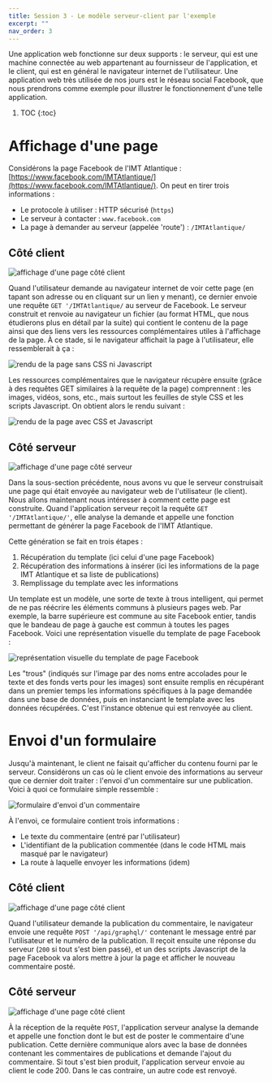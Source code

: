 ```yaml
---
title: Session 3 - Le modèle serveur-client par l'exemple
excerpt: ""
nav_order: 3
---
```



Une application web fonctionne sur deux supports : le serveur, qui est
une machine connectée au web appartenant au fournisseur de l'application,
et le client, qui est en général le navigateur internet de l'utilisateur.
Une application web très utilisée de nos jours est le réseau social
Facebook, que nous prendrons comme exemple pour illustrer le fonctionnement
d'une telle application.

1. TOC
{:toc}

# Affichage d'une page

Considérons la page Facebook de l'IMT Atlantique :
[https://www.facebook.com/IMTAtlantique/](https://www.facebook.com/IMTAtlantique/).
On peut en tirer trois informations :
* Le protocole à utiliser : HTTP sécurisé (`https`)
* Le serveur à contacter : `www.facebook.com`
* La page à demander au serveur (appelée 'route') : `/IMTAtlantique/`

## Côté client

![affichage d'une page côté client](/assets/img/session1/client_get.png)

Quand l'utilisateur demande au navigateur internet de voir cette page (en
tapant son adresse ou en cliquant sur un lien y menant), ce dernier envoie
une requête `GET '/IMTAtlantique/` au serveur de Facebook. Le serveur
construit et renvoie au navigateur un fichier (au format HTML, que nous
étudierons plus en détail par la suite) qui contient le contenu de la page
ainsi que des liens vers les ressources complémentaires utiles à l'affichage
de la page. À ce stade, si le navigateur affichait la page à l'utilisateur,
elle ressemblerait à ça :

![rendu de la page sans CSS ni Javascript](/assets/img/session1/nocss.png)

Les ressources complémentaires que le navigateur récupère ensuite (grâce à
des requêtes GET similaires à la requête de la page) comprennent : les images,
vidéos, sons, etc., mais surtout les feuilles de style CSS et les scripts
Javascript. On obtient alors le rendu suivant :

![rendu de la page avec CSS et Javascript](/assets/img/session1/withcss.png)

## Côté serveur

![affichage d'une page côté serveur](/assets/img/session1/server_get.png)

Dans la sous-section précédente, nous avons vu que le serveur construisait une
page qui était envoyée au navigateur web de l'utilisateur (le client). Nous
allons maintenant nous intéresser à comment cette page est construite. Quand
l'application serveur reçoit la requête `GET '/IMTAtlantique/'`, elle analyse la
demande et appelle une fonction permettant de générer la page Facebook de l'IMT
Atlantique.

Cette génération se fait en trois étapes :
1. Récupération du template (ici celui d'une page Facebook)
2. Récupération des informations à insérer (ici les informations de la page IMT Atlantique et sa liste de publications)
3. Remplissage du template avec les informations

Un template est un modèle, une sorte de texte à trous intelligent, qui permet
de ne pas réécrire les éléments communs à plusieurs pages web. Par exemple,
la barre supérieure est commune au site Facebook entier, tandis que le bandeau
de page à gauche est commun à toutes les pages Facebook. Voici une représentation
visuelle du template de page Facebook :

![représentation visuelle du template de page Facebook](/assets/img/session1/template.png)

Les "trous" (indiqués sur l'image par des noms entre accolades pour le texte et des
fonds verts pour les images) sont ensuite remplis en récupérant dans un premier temps les
informations spécifiques à la page demandée dans une base de données, puis en instanciant
le template avec les données récupérées. C'est l'instance obtenue qui est renvoyée au
client.


# Envoi d'un formulaire

Jusqu'à maintenant, le client ne faisait qu'afficher du contenu fourni par le serveur.
Considérons un cas où le client envoie des informations au serveur que ce dernier doit
traiter : l'envoi d'un commentaire sur une publication. Voici à quoi ce formulaire simple
ressemble :

![formulaire d'envoi d'un commentaire](/assets/img/session1/emptycomment.png)

À l'envoi, ce formulaire contient trois informations :

* Le texte du commentaire (entré par l'utilisateur)
* L'identifiant de la publication commentée (dans le code HTML mais masqué par le navigateur)
* La route à laquelle envoyer les informations (idem)

## Côté client

![affichage d'une page côté client](/assets/img/session1/client_post.png)

Quand l'utilisateur demande la publication du commentaire, le navigateur envoie une
requête `POST '/api/graphql/'` contenant le message entré par l'utilisateur et le
numéro de la publication. Il reçoit ensuite une réponse du serveur (`200` si tout
s'est bien passé), et un des scripts Javascript de la page Facebook va alors mettre
à jour la page et afficher le nouveau commentaire posté.

## Côté serveur

![affichage d'une page côté client](/assets/img/session1/server_post.png)

À la réception de la requête `POST`, l'application serveur analyse la demande et appelle
une fonction dont le but est de poster le commentaire d'une publication. Cette dernière
communique alors avec la base de données contenant les commentaires de publications et
demande l'ajout du commentaire. Si tout s'est bien produit, l'application serveur envoie
au client le code 200. Dans le cas contraire, un autre code est renvoyé.
